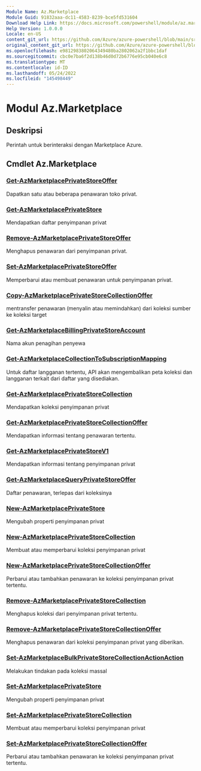 ```yaml
---
Module Name: Az.Marketplace
Module Guid: 91832aaa-dc11-4583-8239-bce5fd531604
Download Help Link: https://docs.microsoft.com/powershell/module/az.marketplace
Help Version: 1.0.0.0
Locale: en-US
content_git_url: https://github.com/Azure/azure-powershell/blob/main/src/Marketplace/Marketplace/help/Az.Marketplace.md
original_content_git_url: https://github.com/Azure/azure-powershell/blob/main/src/Marketplace/Marketplace/help/Az.Marketplace.md
ms.openlocfilehash: e9812983802064349480ba2802062a2f1bbc1daf
ms.sourcegitcommit: cbc0e7ba6f2d138b46d0d72b6776e95cb040e6c8
ms.translationtype: MT
ms.contentlocale: id-ID
ms.lasthandoff: 05/24/2022
ms.locfileid: "145498449"
---
```

# Modul Az.Marketplace
## Deskripsi
Perintah untuk berinteraksi dengan Marketplace Azure.

## Cmdlet Az.Marketplace
### [Get-AzMarketplacePrivateStoreOffer](Get-AzMarketplacePrivateStoreOffer.md)
Dapatkan satu atau beberapa penawaran toko privat.

### [Get-AzMarketplacePrivateStore](Get-AzMarketplacePrivateStore.md)
Mendapatkan daftar penyimpanan privat

### [Remove-AzMarketplacePrivateStoreOffer](Remove-AzMarketplacePrivateStoreOffer.md)
Menghapus penawaran dari penyimpanan privat.

### [Set-AzMarketplacePrivateStoreOffer](Set-AzMarketplacePrivateStoreOffer.md)
Memperbarui atau membuat penawaran untuk penyimpanan privat.


### [Copy-AzMarketplacePrivateStoreCollectionOffer](Copy-AzMarketplacePrivateStoreCollectionOffer.md)
mentransfer penawaran (menyalin atau memindahkan) dari koleksi sumber ke koleksi target

### [Get-AzMarketplaceBillingPrivateStoreAccount](Get-AzMarketplaceBillingPrivateStoreAccount.md)
Nama akun penagihan penyewa

### [Get-AzMarketplaceCollectionToSubscriptionMapping](Get-AzMarketplaceCollectionToSubscriptionMapping.md)
Untuk daftar langganan tertentu, API akan mengembalikan peta koleksi dan langganan terkait dari daftar yang disediakan.

### [Get-AzMarketplacePrivateStoreCollection](Get-AzMarketplacePrivateStoreCollection.md)
Mendapatkan koleksi penyimpanan privat

### [Get-AzMarketplacePrivateStoreCollectionOffer](Get-AzMarketplacePrivateStoreCollectionOffer.md)
Mendapatkan informasi tentang penawaran tertentu.

### [Get-AzMarketplacePrivateStoreV1](Get-AzMarketplacePrivateStoreV1.md)
Mendapatkan informasi tentang penyimpanan privat

### [Get-AzMarketplaceQueryPrivateStoreOffer](Get-AzMarketplaceQueryPrivateStoreOffer.md)
Daftar penawaran, terlepas dari koleksinya

### [New-AzMarketplacePrivateStore](New-AzMarketplacePrivateStore.md)
Mengubah properti penyimpanan privat

### [New-AzMarketplacePrivateStoreCollection](New-AzMarketplacePrivateStoreCollection.md)
Membuat atau memperbarui koleksi penyimpanan privat

### [New-AzMarketplacePrivateStoreCollectionOffer](New-AzMarketplacePrivateStoreCollectionOffer.md)
Perbarui atau tambahkan penawaran ke koleksi penyimpanan privat tertentu.

### [Remove-AzMarketplacePrivateStoreCollection](Remove-AzMarketplacePrivateStoreCollection.md)
Menghapus koleksi dari penyimpanan privat tertentu.

### [Remove-AzMarketplacePrivateStoreCollectionOffer](Remove-AzMarketplacePrivateStoreCollectionOffer.md)
Menghapus penawaran dari koleksi penyimpanan privat yang diberikan.

### [Set-AzMarketplaceBulkPrivateStoreCollectionActionAction](Set-AzMarketplaceBulkPrivateStoreCollectionAction.md)
Melakukan tindakan pada koleksi massal

### [Set-AzMarketplacePrivateStore](Set-AzMarketplacePrivateStore.md)
Mengubah properti penyimpanan privat

### [Set-AzMarketplacePrivateStoreCollection](Set-AzMarketplacePrivateStoreCollection.md)
Membuat atau memperbarui koleksi penyimpanan privat

### [Set-AzMarketplacePrivateStoreCollectionOffer](Set-AzMarketplacePrivateStoreCollectionOffer.md)
Perbarui atau tambahkan penawaran ke koleksi penyimpanan privat tertentu.
